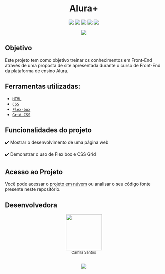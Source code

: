<h1 align="center"> Alura+ </h1>

<p align="center">
<img src="https://img.shields.io/badge/last%20commit-today-blue"/>
<img src="https://img.shields.io/github/forks/camscatt17/AluraPlus"/>
<img src="https://img.shields.io/github/stars/camscatt17/AluraPlus"/>
<img src="https://img.shields.io/github/issues/camscatt17/AluraPlus"/>
<img src="https://img.shields.io/badge/status-concluido-brightgreen"/>
</p>

<p align="center">
   <img src="https://user-images.githubusercontent.com/39015235/222514519-5cb5c777-1a1a-4190-bebf-3aa8245a8d23.gif" />
</p>   
  
   
## Objetivo
Este projeto tem como objetivo treinar os conhecimentos em Front-End através de uma proposta de site apresentada durante o curso de Front-End da plataforma de ensino Alura.

## Ferramentas utilizadas:
* [`HTML`](https://developer.mozilla.org/en-US/docs/Web/HTML)
* [`CSS`](https://developer.mozilla.org/en-US/docs/Web/CSS)
* [`Flex-box`](https://css-tricks.com/snippets/css/a-guide-to-flexbox/#aa-flexbox-properties)
* [`Grid CSS`](https://developer.mozilla.org/pt-BR/docs/Web/CSS/CSS_Grid_Layout/Basic_Concepts_of_Grid_Layout)

## Funcionalidades do projeto

:heavy_check_mark: Mostrar o desenvolvimento de uma página web

:heavy_check_mark: Demonstrar o uso de Flex box e CSS Grid


## Acesso ao Projeto
Você pode acessar o [projeto em núvem](https://camscatt17.github.io/AluraPlus/) ou analisar o seu código fonte presente neste repositório.


## Desenvolvedora
<p align="center">
   <img src="https://user-images.githubusercontent.com/39015235/221927226-3240dc62-54f3-4aa4-8b0d-58bdb44090be.png" width=115><br><sub>Camila Santos</sub>
</p>  

##
<p align="center">
   <img src="https://img.shields.io/badge/made%20by-Alura-blue">
</p>
